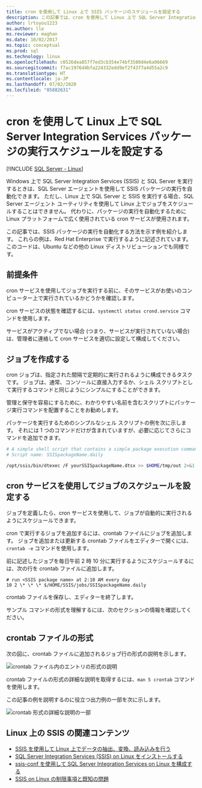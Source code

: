 ```yaml
---
title: cron を使用して Linux 上で SSIS パッケージのスケジュールを設定する
description: この記事では、cron を使用して Linux 上で SQL Server Integration Services (SSIS) パッケージのスケジュールを設定する方法について説明します。
author: lrtoyou1223
ms.author: lle
ms.reviewer: maghan
ms.date: 10/02/2017
ms.topic: conceptual
ms.prod: sql
ms.technology: linux
ms.openlocfilehash: c0526dea857f7ed3cb354e74bf3580d4e6a06669
ms.sourcegitcommit: f7ac1976d4bfa224332edd9ef2f4377a4d55a2c9
ms.translationtype: HT
ms.contentlocale: ja-JP
ms.lasthandoff: 07/02/2020
ms.locfileid: "85882631"
---
```

# <a name="schedule-sql-server-integration-services-package-execution-on-linux-with-cron"></a>cron を使用して Linux 上で SQL Server Integration Services パッケージの実行スケジュールを設定する

[!INCLUDE [SQL Server - Linux](../includes/applies-to-version/sql-linux.md)]

Windows 上で SQL Server Integration Services (SSIS) と SQL Server を実行するときは、SQL Server エージェントを使用して SSIS パッケージの実行を自動化できます。 ただし、Linux 上で SQL Server と SSIS を実行する場合、SQL Server エージェント ユーティリティを使用して Linux 上でジョブをスケジュールすることはできません。 代わりに、パッケージの実行を自動化するために Linux プラットフォームで広く使用されている cron サービスが使用されます。

この記事では、SSIS パッケージの実行を自動化する方法を示す例を紹介します。 これらの例は、Red Hat Enterprise で実行するように記述されています。 このコードは、Ubuntu などの他の Linux ディストリビューションでも同様です。

## <a name="prerequisites"></a>前提条件

cron サービスを使用してジョブを実行する前に、そのサービスがお使いのコンピューター上で実行されているかどうかを確認します。

cron サービスの状態を確認するには、`systemctl status crond.service` コマンドを使用します。

サービスがアクティブでない場合 (つまり、サービスが実行されていない場合) は、管理者に連絡して cron サービスを適切に設定して構成してください。

## <a name="create-jobs"></a>ジョブを作成する

cron ジョブは、指定された間隔で定期的に実行されるように構成できるタスクです。 ジョブは、通常、コンソールに直接入力するか、シェル スクリプトとして実行するコマンドと同じようにシンプルにすることができます。

管理と保守を容易にするために、わかりやすい名前を含むスクリプトにパッケージ実行コマンドを配置することをお勧めします。

パッケージを実行するためのシンプルなシェル スクリプトの例を次に示します。 それには 1 つのコマンドだけが含まれていますが、必要に応じてさらにコマンドを追加できます。

```bash
# A simple shell script that contains a simple package execution command
# Script name: SSISpackageName.daily

/opt/ssis/bin/dtexec /F yourSSISpackageName.dtsx >> $HOME/tmp/out 2>&1
```

## <a name="schedule-jobs-with-the-cron-service"></a>cron サービスを使用してジョブのスケジュールを設定する

ジョブを定義したら、cron サービスを使用して、ジョブが自動的に実行されるようにスケジュールできます。

cron で実行するジョブを追加するには、crontab ファイルにジョブを追加します。 ジョブを追加または更新する crontab ファイルをエディターで開くには、`crontab -e` コマンドを使用します。

前に記述したジョブを毎日午前 2 時 10 分に実行するようにスケジュールするには、次の行を crontab ファイルに追加します。

```
# run <SSIS package name> at 2:10 AM every day
10 2 \* \* \* $/HOME/SSIS/jobs/SSISpackageName.daily
```

crontab ファイルを保存し、エディターを終了します。

サンプル コマンドの形式を理解するには、次のセクションの情報を確認してください。
 
## <a name="format-of-a-crontab-file"></a>crontab ファイルの形式

次の図に、crontab ファイルに追加されるジョブ行の形式の説明を示します。

![crontab ファイル内のエントリの形式の説明](media/sql-server-linux-schedule-ssis-packages/ssis-linux-cron-job-definition.png)

crontab ファイルの形式の詳細な説明を取得するには、`man 5 crontab` コマンドを使用します。

この記事の例を説明するのに役立つ出力例の一部を次に示します。

![crontab 形式の詳細な説明の一部](media/sql-server-linux-schedule-ssis-packages/ssis-linux-cron-crontab-format.png)

## <a name="related-content-about-ssis-on-linux"></a>Linux 上の SSIS の関連コンテンツ
-   [SSIS を使用して Linux 上でデータの抽出、変換、読み込みを行う](sql-server-linux-migrate-ssis.md)
-   [SQL Server Integration Services (SSIS) on Linux をインストールする](sql-server-linux-setup-ssis.md)
-   [ssis-conf を使用して SQL Server Integration Services on Linux を構成する](sql-server-linux-configure-ssis.md)
-   [SSIS on Linux の制限事項と既知の問題](sql-server-linux-ssis-known-issues.md)
